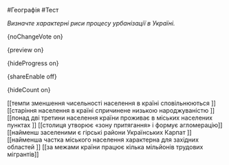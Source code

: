 #Географія #Тест

*Визначте характерні риси процесу урбанізації в Україні.*

{noChangeVote on}

{preview on}

{hideProgress on}

{shareEnable off}

{hideCount on}

[[темпи зменшення чисельності населення в країні сповільнюються ]]
[[старіння населення в країні спричинене низькою народжуваністю ]]
[[понад дві третини населення країни проживає в міських населених пунктах ]]
[[столиця утворює «зону притягання» і формує агломерацію]]
[[найменш заселеними є гірські райони Українських Карпат ]]
[[найменша частка міського населення характерна для західних областей ]]
[[за межами країни працює кілька мільйонів трудових мігрантів]]
